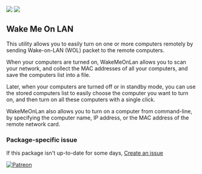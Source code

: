 [![](https://img.shields.io/chocolatey/v/wakemeonlan?color=green&label=wakemeonlan)](https://chocolatey.org/packages/wakemeonlan) [![](https://img.shields.io/chocolatey/dt/wakemeonlan)](https://chocolatey.org/packages/wakemeonlan)

## Wake Me On LAN
This utility allows you to easily turn on one or more computers remotely by sending 
Wake-on-LAN (WOL) packet to the remote computers.

When your computers are turned on,  WakeMeOnLan allows you to scan your network, and 
collect the MAC addresses of all your computers, and save the computers list into a file.

Later, when your computers are turned off or in standby mode, you can use the stored 
computers list to easily choose the computer you want to turn on, and then turn on all 
these computers with a single click.

WakeMeOnLan also allows you to turn on a computer from command-line, by specifying the 
computer name, IP address, or the MAC address of the remote network card.

### Package-specific issue
If this package isn't up-to-date for some days, [Create an issue](https://github.com/tunisiano187/Chocolatey-packages/issues/new/choose)

[![Patreon](https://cdn.jsdelivr.net/gh/tunisiano187/Chocolatey-packages@d15c4e19c709e7148588d4523ffc6dd3cd3c7e5e/icons/patreon.png)](https://www.patreon.com/bePatron?u=39585820)